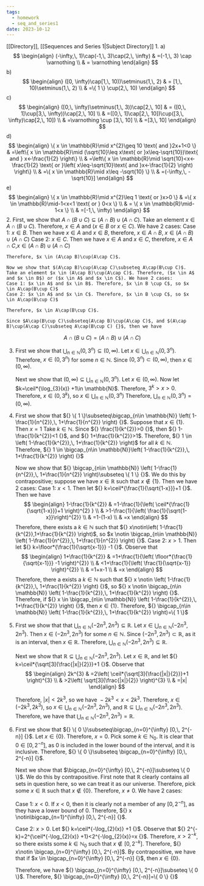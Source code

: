 ```yaml
---
tags:
  - homework
  - seq_and_series1
date: 2023-10-12
---
```

[[Directory]], [[Sequences and Series 1|Subject Directory]]
1. 
a)
$$
\begin{align}
(-\infty,\, 1)\cap(-1,\, 3)\cap(2,\, \infty) & =(-1,\, 3) \cap \varnothing \\
 & = \varnothing
\end{align}
$$
b)
$$
\begin{align}
 ([0, \infty)\cap[1,\, 10))\setminus(1,\, 2)  & = [1,\, 10)\setminus(1,\, 2) \\
	 & =\{ 1 \} \cup(2,\, 10)
 \end{align}
$$
c)
$$
\begin{align}
 ([0,\, \infty)\setminus(1,\, 3))\cap[2,\, 10]  & = ([0,\, 1]\cup[3,\, \infty))\cap[2,\, 10] \\
 & =([0,\, 1]\cap[2,\, 10])\cup([3,\, \infty)\cap[2,\, 10]) \\
 & =\varnothing \cup [3,\, 10] \\
 & =[3,\, 10]
 \end{align}
$$
d)
$$
\begin{align}
\{ x \in  \mathbb{R}\mid x^{2}\geq 10 \text{ and }2x+1<0 \} & =\left\{  x \in  \mathbb{R}\mid (\sqrt{10}\leq x\text{ or }x\leq-\sqrt{10})\text{ and } x<-\frac{1}{2}  \right\} \\
  & =\left\{  x \in  \mathbb{R}\mid \sqrt{10}<x<-\frac{1}{2} \text{ or }\left( x\leq-\sqrt{10}\text{ and }x<-\frac{1}{2} \right)  \right\} \\
 & =\{ x \in  \mathbb{R}\mid x\leq -\sqrt{10} \} \\
 & =(-\infty,\, -\sqrt{10}]
\end{align}
$$
e)
$$
\begin{align}
\{ x \in  \mathbb{R}\mid x^{2}\leq 1 \text{ or }x>0 \} & =\{ x \in  \mathbb{R}\mid-1<x<1 \text{ or } 0<x \} \\
 & = \{ x \in  \mathbb{R}\mid-1<x \} \\
 & =[-1,\, \infty)
\end{align}
$$
2. First, we show that ${} A\cap(B\cup C)\subseteq(A\cap B)\cup(A\cap C)$. Take an element $x \in A\cap(B\cup C)$. Therefore, $x \in A$ and ($x \in B$ or $x \in C$). We have 2 cases:
	Case 1: $x \in B$. Then we have $x \in A$ and $x \in B$, therefore, $x \in A\cap B$, $x \in (A\cap B)\cup(A\cap C)$
	Case 2: $x \in C$. Then we have $x \in A$ and $x \in C$, therefore, $x \in A\cap C$,$x \in (A\cap B)\cup(A\cap C)$
	 
	Therefore, $x \in (A\cap B)\cup(A\cap C)$.
	
	Now we show that $(A\cap B)\cup(A\cap C)\subseteq A\cap(B\cup C)$. Take an element $x \in (A\cap B)\cup(A\cap C)$. Therefore, ($x \in A$ and $x \in B$) or ($x \in A$ and $x \in C$). We have 2 cases:
	Case 1: $x \in A$ and $x \in B$. Therefore, $x \in B \cup C$, so $x \in A\cap(B\cup C)$
	Case 2: $x \in A$ and $x \in C$. Therefore, $x \in B \cup C$, so $x \in A\cap(B\cup C)$
	
	Therefore, $x \in A\cap(B\cup C)$.

	Since $A\cap(B\cup C)\subseteq(A\cap B)\cup(A\cap C)$, and $(A\cap B)\cup(A\cap C)\subseteq A\cap(B\cup C) {}$, then we have
 $$
A\cap(B\cup C)=(A\cap B)\cup(A\cap C)
$$

3. First we show that $\bigcup_{n\in \mathbb{N}}(0,\,3^{n})\subseteq(0,\,\infty)$. Let ${} x \in \bigcup_{n\in \mathbb{N}}(0,\,3^{n})$. Therefore, $x \in (0,\,3^{n})$ for some $n \in \mathbb{N}$. Since $(0,\,3^{n})\subset(0,\,\infty)$, then $x \in (0,\,\infty)$.

	Next we show that $(0,\,\infty)\subseteq \bigcup_{n\in \mathbb{N}}(0,\,3^{n})$. Let $x \in (0,\, \infty)$. Now let $k=\ceil*{\log_{3}(x)} +1\in \mathbb{N}$. Therefore, $3^{k}>x>0$. Therefore, $x \in  (0,\, 3^{k})$, so $x \in  \bigcup_{n\in \mathbb{N}} (0,\, 3^{n})$
 Therefore, $\bigcup_{n\in \mathbb{N}} (0,\, 3^{n})=(0,\, \infty) {}$.

 4. First we show that ${} \{ 1 \}\subseteq\bigcap_{n\in \mathbb{N}} \left( 1-\frac{1}{n^{2}},\, 1+\frac{1}{n^{2}} \right) {}$. Suppose that ${} x \in \{ 1 \}  {}$. Then $x=1$ Take $k \in  \mathbb{N} {}$. Since ${} \frac{1}{k^{2}}>0 {}$, then ${} 1-\frac{1}{k^{2}}<1 {}$, and ${} 1+\frac{1}{k^{2}}>1$. Therefore, ${} 1 \in  \left( 1-\frac{1}{k^{2}},\, 1+\frac{1}{k^{2}} \right)$ for all ${} k \in  \mathbb{N}$. Therefore, ${} 1 \in  \bigcap_{n\in \mathbb{N}}\left( 1-\frac{1}{k^{2}},\, 1+\frac{1}{k^{2}} \right)  {}$

	 Now we show that ${} \bigcap_{n\in \mathbb{N}} \left( 1-\frac{1}{n^{2}},\, 1+\frac{1}{n^{2}} \right)\subseteq \{ 1 \} {}$. We do this by contrapositive; suppose we have ${} x \in  \mathbb{R} {}$ such that ${} x\notin\{ 1 \} {}$. Then we have 2 cases:
	 Case 1: ${} x<1$. Then let ${} k=\ceil*{\frac{1}{\sqrt{1-x}}}+1 {}$. Then we have
$$
\begin{align}
1-\frac{1}{k^{2}} & =1-\frac{1}{\left(  \ceil*{\frac{1}{\sqrt{1-x}}}+1  \right)^{2} } \\
 & >1-\frac{1}{\left( \frac{1}{\sqrt{1-x}}\right)^{2}} \\
 & =1-(1-x) \\
 & =x
\end{align}
$$
	Therefore, there exists a ${} k\in \mathbb{N} {}$ such that ${} x\notin\left( 1-\frac{1}{k^{2}},1+\frac{1}{k^{2}} \right)$, so $x \notin \bigcap_{n\in \mathbb{N}} \left( 1-\frac{1}{n^{2}},\, 1+\frac{1}{n^{2}} \right) {}$.
	Case 2: ${} x>1 {}$. Then let ${} k=\floor*{\frac{1}{\sqrt{x-1}}} -1 {}$. Observe that
$$
\begin{align}
 1+\frac{1}{k^{2}} & =1+\frac{1}{\left( \floor*{\frac{1}{\sqrt{x-1}}} -1 \right)^{2}}   \\
 & <1+\frac{1}{\left( \frac{1}{\sqrt{x-1}} \right)^{2}} \\
 & =1+x-1 \\
 & =x
 \end{align}
$$
	Therefore, there a exists a ${} k \in  \mathbb{N} {}$ such that ${} x \notin \left( 1-\frac{1}{k^{2}},\, 1+\frac{1}{k^{2}} \right) {}$, so ${} x \notin \bigcap_{n\in \mathbb{N}} \left( 1-\frac{1}{k^{2}},\, 1+\frac{1}{k^{2}} \right) {}$. 
	Therefore, if ${} x \in  \bigcap_{n\in \mathbb{N}} \left( 1-\frac{1}{k^{2}},\, 1+\frac{1}{k^{2}} \right) {}$, then $x \in \{ 1 \}$. 
	${}$ 
	Therefore, ${} \bigcap_{n\in \mathbb{N}} \left( 1-\frac{1}{k^{2}},\, 1+\frac{1}{k^{2}} \right)=\{ 1 \}$

 5. First we show that that ${} \bigcup_{n\in \mathbb{N}} (-2n^{3},\, 2n^{3})\subseteq\mathbb{R}$. Let ${} x \in  \bigcup_{n\in \mathbb{N}} (-2n^{3},\, 2n^{3}) {}$. Then ${} x \in  (-2n^{3},\, 2n^{3})$ for some $n \in  \mathbb{N}$. Since ${} (-2n^{3},\, 2n^{3})\subset \mathbb{R}$, as it is an interval, then ${} x \in  \mathbb{R} {}$. Therefore, ${} \bigcup_{n\in \mathbb{N}} (-2n^{3},\, 2n^{3})\subseteq \mathbb{R} {}$. 

	 Next we show that $\mathbb{R}\subseteq \bigcup_{n\in \mathbb{N}} (-2n^{3},\, 2n^{3})$. Let $x \in  \mathbb{R}$, and let ${} k=\ceil*{\sqrt[3]{\frac{|x|}{2}}}+1 {}$. Observe that 
  $$
\begin{align}
2k^{3} & =2\left( \ceil*{\sqrt[3]{\frac{|x|}{2}}}+1  \right)^{3} \\
 & >2\left( \sqrt[3]{\frac{|x|}{2}} \right)^{3} \\
 & =|x|
\end{align}
$$

	 Therefore, $|x|<2k^{3}$, so we have ${} -2k^{3}<x<2k^{3} {}$. Therefore, ${} x \in  (-2k^{3},\, 2k^{3})$, so ${} x \in  \bigcup_{n\in \mathbb{N}} (-2n^{3},\, 2n^{3})$, and ${} \mathbb{R}\subseteq \bigcup_{n\in \mathbb{N}} (-2n^{3},\, 2n^{3}) {}$.
	Therefore, we have that ${} \bigcup_{n\in \mathbb{N}} (-2n^{3},\, 2n^{3})=\mathbb{R}$.

 6. First we show that ${} \{ 0 \}\subseteq\bigcap_{n=0}^{\infty} [0,\, 2^{-n}] {}$. Let ${} x \in  \{ 0 \} {}$. Therefore, ${} x=0$. Pick some ${} k \in  \mathbb{N}_{0} {}$. It is clear that ${} 0 \in  [0,\, 2^{-n}] {}$, as $0$ is included in the lower bound of the interval, and it is inclusive. Therefore, ${} \{ 0 \}\subseteq \bigcap_{n=0}^{\infty} [0,\, 2^{-n}] {}$.

	 Next we show that $\bigcap_{n=0}^{\infty} [0,\, 2^{-n}]\subseteq \{ 0 \}$. We do this by contrapositive. First note that $\mathbb{R}$ clearly contains all sets in question here, so we can treat it as our universe. Therefore, pick some ${} x \in  \mathbb{R} {}$ such that ${} x\notin\{ 0 \}$. Therefore, $x\neq 0$. We have 2 cases: 

	  Case 1: $x<0 {}$. If $x<0$, then it is clearly not a member of any ${} [0,\, 2^{-n}] {}$, as they have a lower bound of $0$. Therefore, ${} x \notin\bigcap_{n=1}^{\infty} [0,\, 2^{-n}] {}$. 

	 Case 2: $x>0 {}$. Let ${} k=\ceil*{-\log_{2}(x)} +1 {}$. Observe that ${} 2^{-k}=2^{\ceil*{-\log_{2}(x)} +1}<2^{-\log_{2}(x)}=x {}$. Therefore, $x>2^{-k}$, so there exists some ${} k \in  \mathbb{N}_{0} {}$ such that ${} x\notin [0,\, 2^{-k}] {}$. Therefore, ${} x\notin \bigcap_{n=0}^{\infty} [0,\, 2^{-n}]$. By contrapositive, we have that if $x \in  \bigcap_{n=0}^{\infty} [0,\, 2^{-n}] {}$, then ${} x \in \{ 0 \} {}$.

	  Therefore, we have ${} \bigcap_{n=0}^{\infty} [0,\, 2^{-n}]\subseteq \{ 0 \}$. Therefore, ${} \bigcap_{n=0}^{\infty} [0,\, 2^{-n}]=\{ 0 \} {}$

